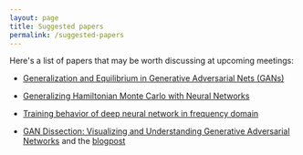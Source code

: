 ```yaml
---
layout: page
title: Suggested papers
permalink: /suggested-papers
---
```


Here's a list of papers that may be worth discussing at upcoming meetings:

* [Generalization and Equilibrium in Generative Adversarial Nets (GANs)](https://arxiv.org/abs/1703.00573)

* [Generalizing Hamiltonian Monte Carlo with Neural Networks](https://arxiv.org/abs/1711.09268)

* [Training behavior of deep neural network in frequency domain](https://arxiv.org/abs/1807.01251)

* [GAN Dissection: Visualizing and Understanding Generative Adversarial Networks](https://arxiv.org/abs/1811.10597v1) and the [blogpost](https://gandissect.csail.mit.edu/%E2%80%8B)

